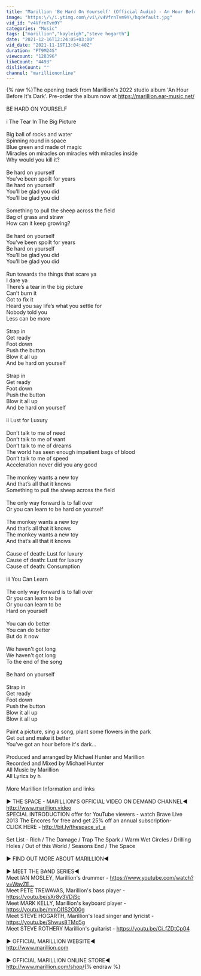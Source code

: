 ```yaml
---
title: "Marillion 'Be Hard On Yourself' (Official Audio) - An Hour Before It's Dark"
image: "https:\/\/i.ytimg.com\/vi\/v4VfrnTvm9Y\/hqdefault.jpg"
vid_id: "v4VfrnTvm9Y"
categories: "Music"
tags: ["marillion","kayleigh","steve hogarth"]
date: "2021-12-16T12:24:05+03:00"
vid_date: "2021-11-19T13:04:40Z"
duration: "PT9M24S"
viewcount: "128396"
likeCount: "4493"
dislikeCount: ""
channel: "marilliononline"
---
```

{% raw %}The opening track from Marillion's 2022 studio album 'An Hour Before It's Dark'. Pre-order the album now at <a rel="nofollow" target="blank" href="https://marillion.ear-music.net/">https://marillion.ear-music.net/</a><br /><br />BE HARD ON YOURSELF<br /><br />i The Tear In The Big Picture<br /><br />Big ball of rocks and water<br />Spinning round in space<br />Blue green and made of magic<br />Miracles on miracles on miracles with miracles inside<br />Why would you kill it?<br /><br />Be hard on yourself<br />You’ve been spoilt for years<br />Be hard on yourself<br />You’ll be glad you did<br />You’ll be glad you did <br /><br />Something to pull the sheep across the field<br />Bag of grass and straw <br />How can it keep growing?<br /><br />Be hard on yourself<br />You’ve been spoilt for years<br />Be hard on yourself<br />You’ll be glad you did<br />You’ll be glad you did<br /><br />Run towards the things that scare ya<br />I dare ya<br />There’s a tear in the big picture<br />Can’t burn it    <br />Got to fix it<br />Heard you say life’s what you settle for<br />Nobody told you<br />Less can be more<br /><br />Strap in<br />Get ready<br />Foot down<br />Push the button    <br />Blow it all up <br />And be hard on yourself<br /><br />Strap in<br />Get ready<br />Foot down<br />Push the button <br />Blow it all up <br />And be hard on yourself<br /><br />ii Lust for Luxury<br /><br />Don’t talk to me of need<br />Don’t talk to me of want<br />Don’t talk to me of dreams<br />The world has seen enough impatient bags of blood<br />Don’t talk to me of speed<br />Acceleration never did you any good<br /><br />The monkey wants a new toy<br />And that’s all that it knows<br />Something to pull the sheep across the field<br /><br />The only way forward is to fall over<br />Or you can learn to be hard on yourself<br /><br />The monkey wants a new toy<br />And that’s all that it knows<br />The monkey wants a new toy<br />And that’s all that it knows<br /><br />Cause of death: Lust for luxury<br />Cause of death: Lust for luxury<br />Cause of death: Consumption<br /><br />iii You Can Learn<br /><br />The only way forward is to fall over <br />Or you can learn to be<br />Or you can learn to be<br />Hard on yourself<br /><br />You can do better<br />You can do better<br />But do it now<br /><br />We haven't got long<br />We haven't got long<br />To the end of the song<br /><br />Be hard on yourself<br /><br />Strap in<br />Get ready<br />Foot down<br />Push the button    <br />Blow it all up <br />Blow it all up <br /><br />Paint a picture, sing a song, plant some flowers in the park<br />Get out and make it better<br />You’ve got an hour before it's dark…<br /><br />Produced and arranged by Michael Hunter and Marillion<br />Recorded and Mixed by Michael Hunter<br />All Music by Marillion<br />All Lyrics by h<br /><br />More Marillion Information and links<br /><br />► THE SPACE - MARILLION'S OFFICIAL VIDEO ON DEMAND CHANNEL◀<br /><a rel="nofollow" target="blank" href="http://www.marillion.video">http://www.marillion.video</a> <br />SPECIAL INTRODUCTION offer for YouTube viewers - watch Brave Live 2013 The Encores for free and get 25% off an annual subscription-<br />CLICK HERE - <a rel="nofollow" target="blank" href="http://bit.ly/thespace_yt_a">http://bit.ly/thespace_yt_a</a><br /><br />Set List - Rich / The Damage / Trap The Spark / Warm Wet Circles / Drilling Holes / Out of this World / Seasons End / The Space<br /><br />► FIND OUT MORE ABOUT MARILLION◀<br /><br />► MEET THE BAND SERIES◀<br />Meet IAN MOSLEY, Marillion's drummer - <a rel="nofollow" target="blank" href="https://www.youtube.com/watch?v=WavZE...​">https://www.youtube.com/watch?v=WavZE...​</a><br />Meet PETE TREWAVAS, Marillion's bass player - <a rel="nofollow" target="blank" href="https://youtu.be/sXr8y3VDjSc​​">https://youtu.be/sXr8y3VDjSc​​</a><br />Meet MARK KELLY, Marillion's keyboard player - <a rel="nofollow" target="blank" href="https://youtu.be/mmOI1S2O00g​">https://youtu.be/mmOI1S2O00g​</a><br />Meet STEVE HOGARTH, Marillion's lead singer and lyricist - <a rel="nofollow" target="blank" href="https://youtu.be/Shwus8TMd5g​">https://youtu.be/Shwus8TMd5g​</a><br />Meet STEVE ROTHERY Marillion's guitarist - <a rel="nofollow" target="blank" href="https://youtu.be/Ci_fZDtCp04">https://youtu.be/Ci_fZDtCp04</a><br /><br />► OFFICIAL MARILLION WEBSITE◀<br /><a rel="nofollow" target="blank" href="http://www.marillion.com​​​">http://www.marillion.com​​​</a><br /><br />► OFFICIAL MARILLION ONLINE STORE◀<br /><a rel="nofollow" target="blank" href="http://www.marillion.com/shop/​​​">http://www.marillion.com/shop/​​​</a>{% endraw %}
